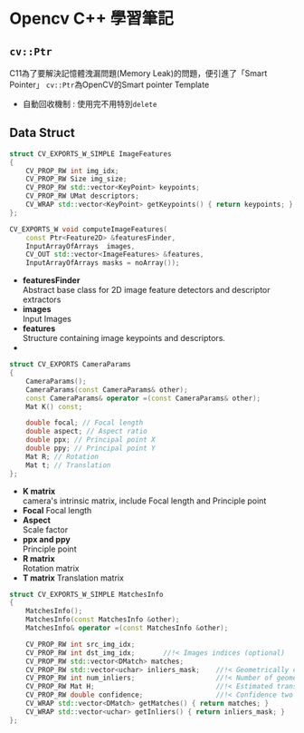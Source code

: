 # Opencv C++ 學習筆記

## `cv::Ptr`
C11為了要解決記憶體洩漏問題(Memory Leak)的問題，便引進了「Smart Pointer」
`cv::Ptr`為OpenCV的Smart pointer Template

- 自動回收機制 : 使用完不用特別`delete`

## Data Struct
```cpp
struct CV_EXPORTS_W_SIMPLE ImageFeatures
{
    CV_PROP_RW int img_idx;
    CV_PROP_RW Size img_size;
    CV_PROP_RW std::vector<KeyPoint> keypoints;
    CV_PROP_RW UMat descriptors;
    CV_WRAP std::vector<KeyPoint> getKeypoints() { return keypoints; }
};
```

```cpp
CV_EXPORTS_W void computeImageFeatures(
    const Ptr<Feature2D> &featuresFinder,
    InputArrayOfArrays  images,
    CV_OUT std::vector<ImageFeatures> &features,
    InputArrayOfArrays masks = noArray());
```
- **featuresFinder**  
Abstract base class for 2D image feature detectors and descriptor extractors
- **images**  
Input Images
- **features**  
Structure containing image keypoints and descriptors.
- 
```cpp
struct CV_EXPORTS CameraParams
{
    CameraParams();
    CameraParams(const CameraParams& other);
    const CameraParams& operator =(const CameraParams& other);
    Mat K() const;

    double focal; // Focal length
    double aspect; // Aspect ratio
    double ppx; // Principal point X
    double ppy; // Principal point Y
    Mat R; // Rotation
    Mat t; // Translation
};
```
- **K matrix**  
camera's intrinsic matrix, include Focal length and Principle point
- **Focal** 
Focal length
- **Aspect**  
Scale factor
- **ppx and ppy**  
Principle point
- **R matrix**  
Rotation matrix
- **T matrix**
Translation matrix
```cpp
struct CV_EXPORTS_W_SIMPLE MatchesInfo
{
    MatchesInfo();
    MatchesInfo(const MatchesInfo &other);
    MatchesInfo& operator =(const MatchesInfo &other);

    CV_PROP_RW int src_img_idx;
    CV_PROP_RW int dst_img_idx;       //!< Images indices (optional)
    CV_PROP_RW std::vector<DMatch> matches;
    CV_PROP_RW std::vector<uchar> inliers_mask;    //!< Geometrically consistent matches mask
    CV_PROP_RW int num_inliers;                    //!< Number of geometrically consistent matches
    CV_PROP_RW Mat H;                              //!< Estimated transformation
    CV_PROP_RW double confidence;                  //!< Confidence two images are from the same panorama
    CV_WRAP std::vector<DMatch> getMatches() { return matches; }
    CV_WRAP std::vector<uchar> getInliers() { return inliers_mask; }
};
```



